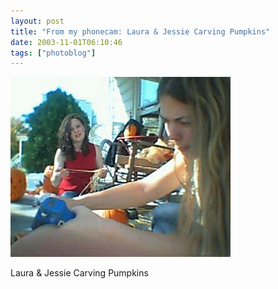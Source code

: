 ```yaml
---
layout: post
title: "From my phonecam: Laura & Jessie Carving Pumpkins"
date: 2003-11-01T06:10:46
tags: ["photoblog"]
---
```


![Laura & Jessie Carving Pumpkins][1]

Laura & Jessie Carving Pumpkins

   [1]: /2003/11/01/4478264322_0.jpg



